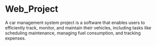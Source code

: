 # Web_Project

 A car management system project is a software that enables users to efficiently track, monitor, and maintain their vehicles, including tasks like scheduling maintenance, managing fuel consumption, and tracking expenses.

